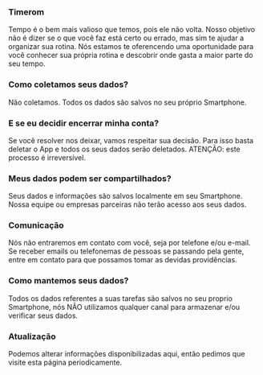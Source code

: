 ### Timerom

Tempo é o bem mais valioso que temos, pois ele não volta. Nosso objetivo não é dizer se o que você faz está certo ou errado, mas sim te ajudar a organizar sua rotina. Nós estamos te oferencendo uma oportunidade para você conhecer sua própria rotina e descobrir onde gasta a maior parte do seu tempo.

### Como coletamos seus dados?

Não coletamos. Todos os dados são salvos no seu próprio Smartphone.

### E se eu decidir encerrar minha conta?

Se você resolver nos deixar, vamos respeitar sua decisão. Para isso basta deletar o App e todos os seus dados serão deletados. ATENÇÃO: este processo é irreversível.

### Meus dados podem ser compartilhados?

Seus dados e informações são salvos localmente em seu Smartphone. Nossa equipe ou empresas parceiras não terão acesso aos seus dados.

### Comunicação

Nós não entraremos em contato com você, seja por telefone e/ou e-mail. Se receber emails ou telefonemas de pessoas se passando pela gente, entre em contato para que possamos tomar as devidas providências.

### Como mantemos seus dados?

Todos os dados referentes a suas tarefas são salvos no seu proprio Smartphone, nós NÃO utilizamos qualquer canal para armazenar e/ou verificar seus dados.

### Atualização

Podemos alterar informações disponibilizadas aqui, então pedimos que visite esta página periodicamente.
